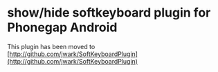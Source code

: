 # show/hide softkeyboard plugin for Phonegap Android #

This plugin has been moved to [http://github.com/jwark/SoftKeyboardPlugin](http://github.com/jwark/SoftKeyboardPlugin)
